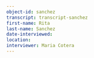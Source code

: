 ```yaml
---
object-id: sanchez  
transcript: transcript-sanchez
first-name: Rita
last-name: Sanchez
date-interviewed: 
location: 
interviewer: Maria Cotera
---
```

